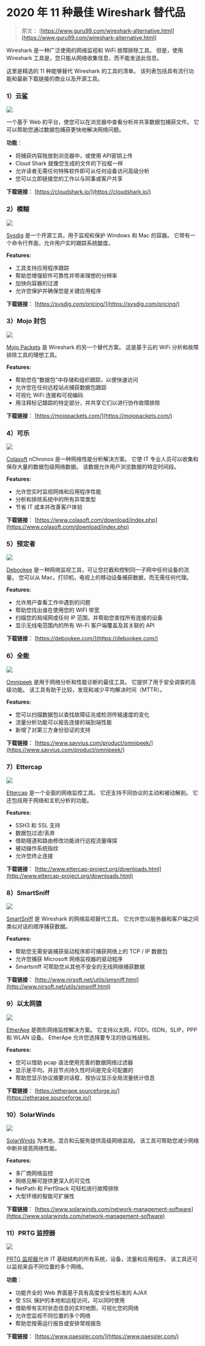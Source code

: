 # 2020 年 11 种最佳 Wireshark 替代品

> 原文： [https://www.guru99.com/wireshark-alternative.html](https://www.guru99.com/wireshark-alternative.html)

Wireshark 是一种广泛使用的网络监视和 WiFi 故障排除工具。 但是，使用 Wireshark 工具是，您只能从网络收集信息，而不能发送此信息。

这里是精选的 11 种能够替代 Wireshark 的工具的清单。 该列表包括具有流行功能和最新下载链接的商业以及开源工具。

### 1）云鲨

[![](img/2cc98bba1d1725ab0b927b14d503fe1c.png) ](/images/1/120718_0533_11BestWires1.png) 

一个基于 Web 的平台，使您可以在浏览器中查看分析并共享数据包捕获文件。 它可以帮助您通过数据包捕获更快地解决网络问题。

**功能**：

*   将捕获内容拖放到浏览器中，或使用 API​​密钥上传
*   Cloud Shark 就像您生成的文件的下拉框一样
*   允许读者无需任何特殊软件即可从任何设备访问高级分析
*   您可以立即链接您的工作以与同事或客户共享

**下载链接**： [https://cloudshark.io/](https://cloudshark.io/)

### 2）模糊

[![](img/1a7dc87cc342ad29a941afb0ea5184ed.png) ](/images/1/120718_0533_11BestWires2.jpg) 

[Sysdig](https://sysdig.com/pricing/) 是一个开源工具，用于监视和保护 Windows 和 Mac 的容器。 它带有一个命令行界面，允许用户实时跟踪系统酸度。

**Features:**

*   工具支持应用程序跟踪
*   帮助您增强软件可靠性并带来理想的分辨率
*   加快向容器的过渡
*   允许您保护并确保您是关键应用程序

**下载链接**： [https://sysdig.com/pricing/](https://sysdig.com/pricing/)

### 3）Mojo 封包

[![](img/66e5bab32895b7e119388c3d85cbeed3.png) ](/images/1/120718_0533_11BestWires3.jpg) 

[Mojo Packets](https://mojopackets.com/) 是 Wireshark 的另一个替代方案。 这是基于云的 WiFi 分析和故障排除工具的理想工具。

**Features:**

*   帮助您在“数据包”中存储和组织跟踪，以便快速访问
*   允许您在任何远程站点捕获数据包跟踪
*   可视化 WiFi 连接和可视编码
*   用注释标记跟踪的特定部分，并共享它们以进行协作故障排除

**下载链接**： [https://mojopackets.com/](https://mojopackets.com/)

### 4）可乐

[![](img/c8dc10bdc17ab8550b8438df5282c5ea.png) ](/images/1/120718_0533_11BestWires4.png) 

[Colaso​​ft](https://www.colasoft.com/download/index.php) nChronos 是一种网络性能分析解决方案。 它使 IT 专业人员可以收集和保存大量的数据包级网络数据。 该数据允许用户浏览数据的特定时间段。

**Features:**

*   允许您实时监视网络和应用程序性能
*   分析和排除系统中的所有异常类型
*   节省 IT 成本并改善客户体验

**下载链接**： [https://www.colaso​​ft.com/download/index.php](https://www.colasoft.com/download/index.php)

### 5）预定者

[![](img/0db3a81d61c25052df1e8619a45bdf15.png) ](/images/1/120718_0533_11BestWires5.jpg) 

[Debookee](https://debookee.com/) 是一种网络监视工具，可让您拦截和控制同一子网中任何设备的流量。 您可以从 Mac，打印机，电视上的移动设备捕获数据，而无需任何代理。

**Features:**

*   允许用户查看工作中遇到的问题
*   帮助您找出谁在使用您的 WIFI 带宽
*   扫描您的局域网或任何 IP 范围，并帮助您查找所有连接的设备
*   显示无线电范围内的所有 Wi-Fi 客户端覆盖及其关联的 API

**下载链接**： [https://debookee.com/](https://debookee.com/)

### 6）全能

[![](img/a834220913c7b6366d2fe8b2e199db1b.png) ](/images/1/120718_0533_11BestWires6.png) 

[Omnipeek](https://www.savvius.com/product/omnipeek/) 是用于网络分析和性能诊断的最佳工具。 它提供了用于安全调查的高级功能。 该工具有助于比较，发现和减少平均解决时间（MTTR）。

**Features:**

*   您可以扫描数据包以查找故障征兆或检测传输速度的变化
*   流量分析功能可以报告连接的端到端性能
*   新增了对第三方身份验证的支持

**下载链接**： [https://www.savvius.com/product/omnipeek/](https://www.savvius.com/product/omnipeek/)

### 7）Ettercap

[![](img/d8c3b4c6a7066215ccaead080d8591ad.png) ](/images/1/120718_0533_11BestWires7.png) 

[Ettercap](http://www.ettercap-project.org/downloads.html) 是一个全面的网络监控工具。 它还支持不同协议的主动和被动解剖。 它还包括用于网络和主机分析的功能。

**Features:**

*   SSH3 和 SSL 支持
*   数据包过滤/丢弃
*   借助隧道和路由修改功能进行远程流量嗅探
*   被动操作系统指纹
*   允许您终止连接

**下载链接**： [http://www.ettercap-project.org/downloads.html](http://www.ettercap-project.org/downloads.html)

### 8）SmartSniff

[![](img/6c7528cb8844229cc76066f6c6ce250a.png) ](/images/1/120718_0533_11BestWires8.jpg) 

[SmartSniff](http://www.nirsoft.net/utils/smsniff.html) 是 Wireshark 的网络监视替代工具。 它允许您以服务器和客户端之间类似对话的顺序捕获数据。

**Features:**

*   帮助您无需安装捕获驱动程序即可捕获网络上的 TCP / IP 数据包
*   允许您捕获 Microsoft 网络监视器的驱动程序
*   Smartsniff 可帮助您从其他不安全的无线网络捕获数据

**下载链接**： [http://www.nirsoft.net/utils/smsniff.html](http://www.nirsoft.net/utils/smsniff.html)

### 9）以太网猿

[![](img/ce79cff32d718f4c220710ff099ba17d.png) ](/images/1/120718_0533_11BestWires9.png) 

[EtherApe](https://etherape.sourceforge.io/) 是图形网络监控解决方案。 它支持以太网，FDDI，ISDN，SLIP，PPP 和 WLAN 设备。 EtherApe 允许您选择要专注的协议栈级别。

**Features:**

*   您可以借助 pcap 语法使用完善的数据网络过滤器
*   显示是平均，并且节点持久性时间是完全可配置的
*   帮助您显示协议摘要对话框，按协议显示全局流量统计信息

**下载链接**： [https://etherape.sourceforge.io/](https://etherape.sourceforge.io/)

### 10）SolarWinds

[![](img/9d4a05f4addc7e8d76a43f71a17a28bc.png) ](/images/1/120718_0533_11BestWires10.png) 

[SolarWinds](https://www.solarwinds.com/network-management-software) 为本地，混合和云服务提供高级网络监视。 该工具可帮助您减少网络中断并提高网络性能。

**Features:**

*   多厂商网络监控
*   网络见解可提供更深入的可见性
*   NetPath 和 PerfStack 可轻松进行故障排除
*   大型环境的智能可扩展性

**下载链接**： [https://www.solarwinds.com/network-management-software](https://www.solarwinds.com/network-management-software)

### 11）PRTG 监控器

![](img/07d2933126b601d5edea486af5bd1920.png)

[PRTG 监视器](https://www.paessler.com/)允许 IT 基础结构的所有系统，设备，流量和应用程序。 该工具还可以监视来自不同位置的多个网络。

**功能**：

*   功能齐全的 Web 界面基于具有高度安全性标准的 AJAX
*   受 SSL 保护的本地和远程访问，可以同时使用
*   借助带有实时状态信息的实时地图，可视化您的网络
*   允许您监视不同位置的多个网络
*   帮助您按需运行报告或安排常规报告

**下载链接**： [https://www.paessler.com/](https://www.paessler.com/)